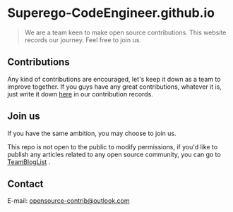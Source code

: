 # Superego-CodeEngineer.github.io

> We are a team keen to make open source contributions. This website records our journey. Feel free to join us.
## Contributions

Any kind of contributions are encouraged, let's keep it down as a team to improve together. If you guys have any great
contributions, whatever it is, just write it down [here](./Contributions.md) in our contribution records.

## Join us

If you have the same ambition, you may choose to join us.

This repo is not open to the public to modify permissions, if you'd like to publish any articles related to any open
source community, you can go to [TeamBlogList](https://github.com/Superego-CodeEngineer/TeamBlogList) .

## Contact

E-mail:  [opensource-contrib@outlook.com](mailto:cheung.zhy.csu@gmail.com)